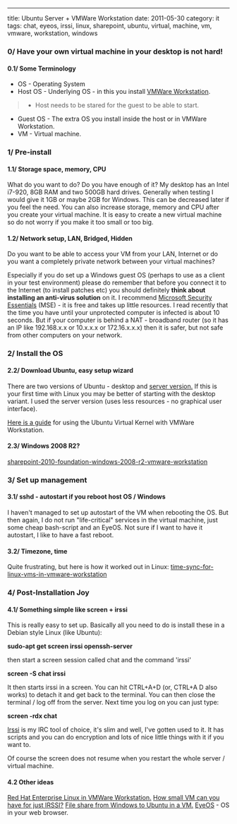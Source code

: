 ---
title: Ubuntu Server + VMWare Workstation
date: 2011-05-30
category: it
tags: chat, eyeos, irssi, linux, sharepoint, ubuntu, virtual, machine, vm, vmware, workstation, windows

### **0/ Have your own virtual machine in your desktop is not hard!**

#### 0.1/ Some Terminology

- OS - Operating System
- Host OS - Underlying OS - in this you install [VMWare Workstation](http://www.vmware.com/products/workstation/ "vmware workstation").

> - Host needs to be stared for the guest to be able to start.

- Guest OS - The extra OS you install inside the host or in VMWare Workstation.
- VM - Virtual machine.

### **1/ Pre-install**

#### 1.1/ Storage space, memory, CPU

What do you want to do? Do you have enough of it? My desktop has an Intel i7-920, 8GB RAM and two 500GB hard drives. Generally when testing I would give it 1GB or maybe 2GB for Windows. This can be decreased later if you feel the need. You can also increase storage, memory and CPU after you create your virtual machine. It is easy to create a new virtual machine so do not worry if you make it too small or too big.

#### 1.2/ Network setup, LAN, Bridged, Hidden

Do you want to be able to access your VM from your LAN, Internet or do you want a completely private network between your virtual machines?

Especially if you do set up a Windows guest OS (perhaps to use as a client in your test environment) please do remember that before you connect it to the Internet (to install patches etc) you should definitely **think about installing an anti-virus solution** on it. I recommend [Microsoft Security Essentials](http://www.microsoft.com/security/pc-security/mse.aspx "on microsoft.com") (MSE) - it is free and takes up little resources. I read recently that the time you have until your unprotected computer is infected is about 10 seconds. But if your computer is behind a NAT - broadband router (so it has an IP like 192.168.x.x or 10.x.x.x or 172.16.x.x.x) then it is safer, but not safe from other computers on your network.

### **2/ Install the OS**

#### 2.2/ Download Ubuntu, easy setup wizard

There are two versions of Ubuntu - desktop and [server version.](http://www.ubuntu.com/server "ubuntu server") If this is your first time with Linux you may be better of starting with the desktop variant. I used the server version (uses less resources - no graphical user interface).

[Here is a guide](https://www.guldmyr.com/ubuntu-10-10-minimal-virtual-kernel-vmware-workstation/ "ubuntu-10-10-minimal-virtual-kernel-vmware-workstation") for using the Ubuntu Virtual Kernel with VMWare Workstation.

#### 2.3/ Windows 2008 R2?

[sharepoint-2010-foundation-windows-2008-r2-vmware-workstation](https://www.guldmyr.com/sharepoint-2010-foundation-windows-2008-r2-vmware-workstation/ "sharepoint-2010-foundation-windows-2008-r2-vmware-workstation")

### **3/ Set up management**

#### 3.1/ sshd - autostart if you reboot host OS / Windows

I haven't managed to set up autostart of the VM when rebooting the OS. But then again, I do not run "life-critical" services in the virtual machine, just some cheap bash-script and an EyeOS. Not sure if I want to have it autostart, I like to have a fast reboot.

#### 3.2/ Timezone, time

Quite frustrating, but here is how it worked out in Linux: [time-sync-for-linux-vms-in-vmware-workstation](https://www.guldmyr.com/time-sync-for-linux-vms-in-vmware-workstation/ "time-sync-for-linux-vms-in-vmware-workstation/")

### 4/ Post-Installation Joy

#### 4.1/ Something simple like screen + irssi

This is really easy to set up. Basically all you need to do is install these in a Debian style Linux (like Ubuntu):

**sudo-apt get screen irssi openssh-server**

then start a screen session called chat and the command 'irssi'

**screen -S chat irssi**

It then starts irssi in a screen. You can hit CTRL+A+D (or, CTRL+A D also works) to detach it and get back to the terminal. You can then close the terminal / log off from the server. Next time you log on you can just type:

**screen -rdx chat**

[Irssi](http://irssi.org/ ".org") is my IRC tool of choice, it's slim and well, I've gotten used to it. It has scripts and you can do encryption and lots of nice little things with it if you want to.

Of course the screen does not resume when you restart the whole server / virtual machine.

#### 4.2 Other ideas

[Red Hat Enterprise Linux in VMWare Workstation.](https://www.guldmyr.com/red-hat-enterprise-linuxrhel-in-vmware-workstation/ "red-hat-enterprise-linuxrhel-in-vmware-workstation/") [How small VM can you have for just IRSSI?](https://www.guldmyr.com/ubuntu-10-10-vmware-irssi/ "ubuntu-10-10-vmware-irssi/") [File share from Windows to Ubuntu in a VM.](https://www.guldmyr.com/file-share-from-ubuntu-10-10-with-windows-7-client/ "file-share-from-ubuntu-10-10-with-windows-7-client/") [EyeOS](https://www.guldmyr.com/eyeos-cloud-desktop-in-your-browser-part-2/ "eyeos-cloud-desktop-in-your-browser-part-2/") - OS in your web browser.
